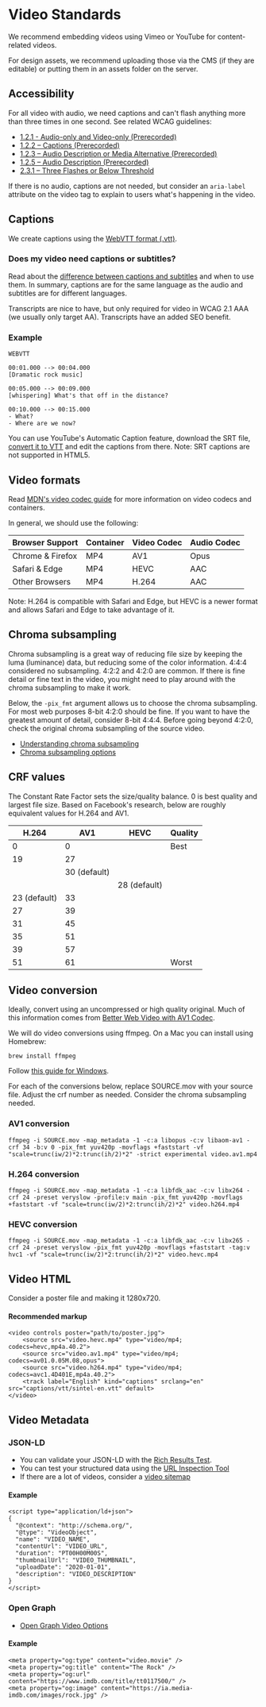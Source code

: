# Video Standards

We recommend embedding videos using Vimeo or YouTube for content-related videos.

For design assets, we recommend uploading those via the CMS (if they are editable) or putting them in an assets folder on the server.

## Accessibility

For all video with audio, we need captions and can't flash anything more than three times in one second. See related WCAG guidelines:

* [1.2.1 - Audio-only and Video-only (Prerecorded)](https://www.w3.org/WAI/WCAG21/quickref/#audio-only-and-video-only-prerecorded)
* [1.2.2 – Captions (Prerecorded)](https://www.w3.org/WAI/WCAG21/quickref/#captions-prerecorded)
* [1.2.3 – Audio Description or Media Alternative (Prerecorded)](https://www.w3.org/WAI/WCAG21/quickref/#audio-description-or-media-alternative-prerecorded)
* [1.2.5 – Audio Description (Prerecorded)
](https://www.w3.org/WAI/WCAG21/quickref/#audio-description-prerecorded)
* [2.3.1 – Three Flashes or Below Threshold](https://www.w3.org/WAI/WCAG21/quickref/#three-flashes-or-below-threshold)

If there is no audio, captions are not needed, but consider an `aria-label` attribute on the video tag to explain to users what's happening in the video.

## Captions

We create captions using the [WebVTT format (.vtt)](https://www.w3.org/TR/webvtt/).

### Does my video need captions or subtitles?

Read about the [difference between captions and subtitles](https://www.w3.org/WAI/media/av/captions/) and when to use them. In summary, captions are for the same language as the audio and subtitles are for different languages.

Transcripts are nice to have, but only required for video in WCAG 2.1 AAA (we usually only target AA). Transcripts have an added SEO benefit.

### Example

```
WEBVTT

00:01.000 --> 00:04.000
[Dramatic rock music]

00:05.000 --> 00:09.000
[whispering] What's that off in the distance?

00:10.000 --> 00:15.000
- What?
- Where are we now?
```

You can use YouTube's Automatic Caption feature, download the SRT file, [convert it to VTT](https://subtitletools.com/convert-to-vtt-online) and edit the captions from there. Note: SRT captions are not supported in HTML5.

## Video formats

Read [MDN's video codec guide](https://developer.mozilla.org/en-US/docs/Web/Media/Formats/Video_codecs) for more information on video codecs and containers.

In general, we should use the following:

| Browser Support   | Container | Video Codec | Audio Codec |
|-------------------|-----------|-------------|-------------|
| Chrome & Firefox  | MP4       | AV1         | Opus        |
| Safari & Edge     | MP4       | HEVC        | AAC         |
| Other Browsers    | MP4       | H.264       | AAC         |

Note: H.264 is compatible with Safari and Edge, but HEVC is a newer format and allows Safari and Edge to take advantage of it.

## Chroma subsampling

Chroma subsampling is a great way of reducing file size by keeping the luma (luminance) data, but reducing some of the color information. 4:4:4 considered no subsampling. 4:2:2 and 4:2:0 are common. If there is fine detail or fine text in the video, you might need to play around with the chroma subsampling to make it work.

Below, the `-pix_fmt` argument allows us to choose the chroma subsampling. For most web purposes 8-bit 4:2:0 should be fine. If you want to have the greatest amount of detail, consider 8-bit 4:4:4. Before going beyond 4:2:0, check the original chroma subsampling of the source video.

* [Understanding chroma subsampling](https://en.wikipedia.org/wiki/Chroma_subsampling)
* [Chroma subsampling options](https://trac.ffmpeg.org/wiki/Chroma%20Subsampling)

## CRF values

The Constant Rate Factor sets the size/quality balance. 0 is best quality and largest file size. Based on Facebook's research, below are roughly equivalent values for H.264 and AV1.


| H.264        | AV1          | HEVC         | Quality |
|--------------|--------------|--------------|---------|
| 0            | 0            |              | Best    |
| 19           | 27           |              |         |
|              | 30 (default) |              |         |
|              |              | 28 (default) |         |
| 23 (default) | 33           |              |         |
| 27           | 39           |              |         |
| 31           | 45           |              |         |
| 35           | 51           |              |         |
| 39           | 57           |              |         |
| 51           | 61           |              | Worst   |


## Video conversion

Ideally, convert using an uncompressed or high quality original. Much of this information comes from [Better Web Video with AV1 Codec](https://evilmartians.com/chronicles/better-web-video-with-av1-codec).

We will do video conversions using ffmpeg. On a Mac you can install using Homebrew:

```
brew install ffmpeg
```

Follow [this guide for Windows](https://www.wdiaz.org/how-to-install-ffmpeg-on-windows/).

For each of the conversions below, replace SOURCE.mov with your source file. Adjust the crf number as needed. Consider the chroma subsampling needed.

### AV1 conversion

```
ffmpeg -i SOURCE.mov -map_metadata -1 -c:a libopus -c:v libaom-av1 -crf 34 -b:v 0 -pix_fmt yuv420p -movflags +faststart -vf "scale=trunc(iw/2)*2:trunc(ih/2)*2" -strict experimental video.av1.mp4
```

### H.264 conversion

```
ffmpeg -i SOURCE.mov -map_metadata -1 -c:a libfdk_aac -c:v libx264 -crf 24 -preset veryslow -profile:v main -pix_fmt yuv420p -movflags +faststart -vf "scale=trunc(iw/2)*2:trunc(ih/2)*2" video.h264.mp4
```

### HEVC conversion

```
ffmpeg -i SOURCE.mov -map_metadata -1 -c:a libfdk_aac -c:v libx265 -crf 24 -preset veryslow -pix_fmt yuv420p -movflags +faststart -tag:v hvc1 -vf "scale=trunc(iw/2)*2:trunc(ih/2)*2" video.hevc.mp4
```

## Video HTML

Consider a poster file and making it 1280x720.

#### Recommended markup

```
<video controls poster="path/to/poster.jpg">
	<source src="video.hevc.mp4" type="video/mp4; codecs=hevc,mp4a.40.2">
	<source src="video.av1.mp4" type="video/mp4; codecs=av01.0.05M.08,opus">
	<source src="video.h264.mp4" type="video/mp4; codecs=avc1.4D401E,mp4a.40.2">
	<track label="English" kind="captions" srclang="en" src="captions/vtt/sintel-en.vtt" default>
</video>
```

## Video Metadata

### JSON-LD

* You can validate your JSON-LD with the [Rich Results Test](https://search.google.com/test/rich-results).
* You can test your structured data using the [URL Inspection Tool](https://support.google.com/webmasters/answer/9012289)
* If there are a lot of videos, consider a [video sitemap](https://support.google.com/webmasters/answer/80471)

#### Example

```
<script type="application/ld+json">
{
  "@context": "http://schema.org/",
  "@type": "VideoObject",
  "name": "VIDEO_NAME",
  "contentUrl": "VIDEO_URL",
  "duration": "PT00H00M00S",
  "thumbnailUrl": "VIDEO_THUMBNAIL",
  "uploadDate": "2020-01-01",
  "description": "VIDEO_DESCRIPTION"
}
</script>
```

### Open Graph
* [Open Graph Video Options](https://ogp.me/#type_video)

#### Example
```
<meta property="og:type" content="video.movie" />
<meta property="og:title" content="The Rock" />
<meta property="og:url" content="https://www.imdb.com/title/tt0117500/" />
<meta property="og:image" content="https://ia.media-imdb.com/images/rock.jpg" />
```


